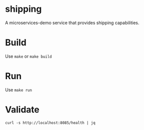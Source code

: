 # shipping
A microservices-demo service that provides shipping capabilities.


# Build
Use `make` or `make build`

# Run
Use `make run`

# Validate
`curl -s http://localhost:8085/health | jq`

